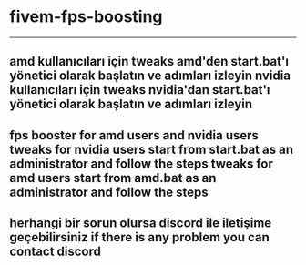 # fivem-fps-boosting
----------------------------------------------------------------------------------------------------
amd kullanıcıları için tweaks amd'den start.bat'ı yönetici olarak başlatın ve adımları izleyin
nvidia kullanıcıları için tweaks nvidia'dan start.bat'ı yönetici olarak başlatın ve adımları izleyin
-----------------------------------------------------------------------------------------------------
fps booster for amd users and nvidia users
tweaks for nvidia users start from start.bat as an administrator and follow the steps
tweaks for amd users start from amd.bat as an administrator and follow the steps
------------------------------------------------------------------------------------------------------
herhangi bir sorun olursa discord ile iletişime geçebilirsiniz
if there is any problem you can contact discord
------------------------------------------------------------------------------------------------------
